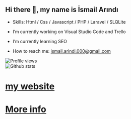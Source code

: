 ## Hi there 👋, my name is İsmail Arındı

*  Skills: Html / Css / Javascript / PHP / Laravel / SLQLite 

*  I’m currently working on Visual Studio Code and Trello 

*  I’m currently learning SEO

*  How to reach me: ismail.arindi.000@gmail.com

 
![Profile views](https://gpvc.arturio.dev/Duvar000)  
![Github stats](https://github-readme-stats.vercel.app/api?username=Duvar000&show_icons=true)

# [my website](http://duvarwebsite.herokuapp.com) <br>
# [More info](https://duvar000.github.io/more-info/)



